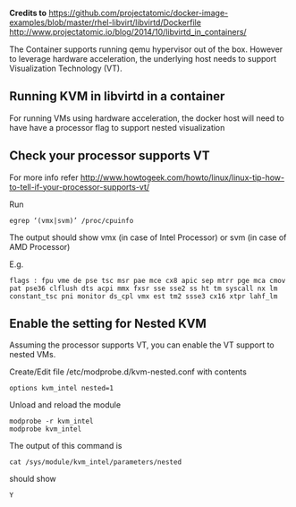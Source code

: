 **Credits to** 
https://github.com/projectatomic/docker-image-examples/blob/master/rhel-libvirt/libvirtd/Dockerfile
http://www.projectatomic.io/blog/2014/10/libvirtd_in_containers/

The Container supports running qemu hypervisor out of the box. However to leverage hardware acceleration, the underlying host needs to support Visualization Technology (VT).

**Running KVM in libvirtd in a container**
------------------------------------------

For running VMs using hardware acceleration, the docker host will need to have have a processor flag to support nested visualization

Check your processor supports VT
--------------------------------
For more info refer http://www.howtogeek.com/howto/linux/linux-tip-how-to-tell-if-your-processor-supports-vt/

Run
```{r, engine='sh'}
egrep ‘(vmx|svm)’ /proc/cpuinfo
```

The output should show vmx (in case of Intel Processor) or svm (in case of AMD Processor)

E.g.

    flags : fpu vme de pse tsc msr pae mce cx8 apic sep mtrr pge mca cmov pat pse36 clflush dts acpi mmx fxsr sse sse2 ss ht tm syscall nx lm constant_tsc pni monitor ds_cpl vmx est tm2 ssse3 cx16 xtpr lahf_lm


Enable the setting for Nested KVM
----------------------------------
Assuming the processor supports VT, you can enable the VT support to nested VMs.

Create/Edit file /etc/modprobe.d/kvm-nested.conf with contents

    options kvm_intel nested=1

Unload and reload the module
```{r, engine='sh'}
modprobe -r kvm_intel
modprobe kvm_intel
```    

The output of this command is 
```{r, engine='sh'}
cat /sys/module/kvm_intel/parameters/nested
```
should show

    Y



